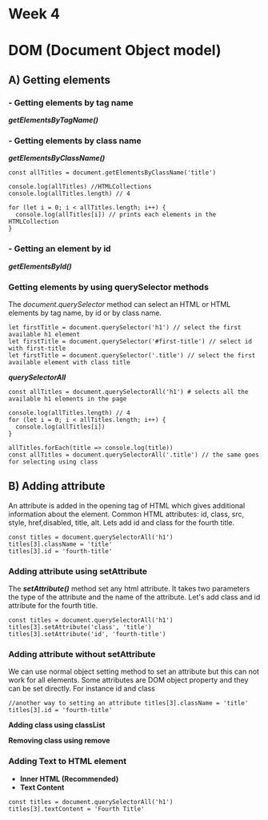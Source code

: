 # Week 4

# DOM (Document Object model)

## A) Getting elements

### - Getting elements by tag name

***getElementsByTagName()***

### - Getting elements by class name

***getElementsByClassName()***

```
const allTitles = document.getElementsByClassName('title')

console.log(allTitles) //HTMLCollections
console.log(allTitles.length) // 4

for (let i = 0; i < allTitles.length; i++) {
  console.log(allTitles[i]) // prints each elements in the HTMLCollection
}
```

### - Getting an element by id

***getElementsById()***

### Getting elements by using querySelector methods

The *document.querySelector* method can select an HTML or HTML elements by tag name, by id or by class name.

```
let firstTitle = document.querySelector('h1') // select the first available h1 element
let firstTitle = document.querySelector('#first-title') // select id with first-title
let firstTitle = document.querySelector('.title') // select the first available element with class title
```

***querySelectorAll***

```
const allTitles = document.querySelectorAll('h1') # selects all the available h1 elements in the page

console.log(allTitles.length) // 4
for (let i = 0; i < allTitles.length; i++) {
  console.log(allTitles[i])
}

allTitles.forEach(title => console.log(title))
const allTitles = document.querySelectorAll('.title') // the same goes for selecting using class
```

## B) **Adding attribute**

An attribute is added in the opening tag of HTML which gives additional information about the element. Common HTML attributes: id, class, src, style, href,disabled, title, alt. Lets add id and class for the fourth title.

```
const titles = document.querySelectorAll('h1')
titles[3].className = 'title'
titles[3].id = 'fourth-title'
```

### Adding attribute using setAttribute

The ***setAttribute()*** method set any html attribute. It takes two parameters the type of the attribute and the name of the attribute. Let's add class and id attribute for the fourth title.

```
const titles = document.querySelectorAll('h1')
titles[3].setAttribute('class', 'title')
titles[3].setAttribute('id', 'fourth-title')
```

### Adding attribute without setAttribute

We can use normal object setting method to set an attribute but this can not work for all elements. Some attributes are DOM object property and they can be set directly. For instance id and class

`//another way to setting an attribute
titles[3].className = 'title'
titles[3].id = 'fourth-title'`

**Adding class using classList**

**Removing class using remove**

### **Adding Text to HTML element**

- **Inner HTML (Recommended)**
- **Text Content**

```
const titles = document.querySelectorAll('h1')
titles[3].textContent = 'Fourth Title'
```